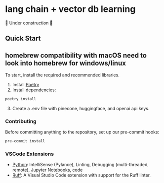 # lang chain + vector db learning

🚧 Under construction 🚧

## Quick Start

## homebrew compatibility with macOS need to look into homebrew for windows/linux

To start, install the required and recommended libraries.

1. Install [Poetry](https://python-poetry.org/docs/#installing-with-the-official-installer)
2. Install dependencies:

```bash
poetry install
```
3. Create a .env file with pinecone, huggingface, and openai api keys.

### Contributing

Before committing anything to the repository, set up our pre-commit hooks:

```bash
pre-commit install
```

### VSCode Extensions

- [Python](https://marketplace.visualstudio.com/items?itemName=ms-python.python): IntelliSense (Pylance), Linting, Debugging (multi-threaded, remote), Jupyter Notebooks, code
- [Ruff](https://marketplace.visualstudio.com/items?itemName=charliermarsh.ruff): A Visual Studio Code extension with support for the Ruff linter.
